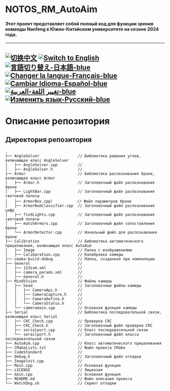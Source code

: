 # NOTOS_RM_AutoAim
#### Этот проект представляет собой полный код для функции зрения команды Nanfeng в Южно-Китайском университете на сезоне 2024 года.

---
[![切换中文](https://img.shields.io/badge/切换语言-中文-blue)](https://github.com/lizuju/NOTOS_RM_AutoAim/blob/main/README/README.zh.md)
[![Switch to English](https://img.shields.io/badge/Switch-English-blue)](https://github.com/lizuju/NOTOS_RM_AutoAim/blob/main/README.md)
[![言語切り替え-日本語-blue](https://img.shields.io/badge/言語切り替え-日本語-blue)](https://github.com/lizuju/NOTOS_RM_AutoAim/blob/main/README/README.jp.md)
[![Changer la langue-Français-blue](https://img.shields.io/badge/Changer%20la%20langue-Fran%C3%A7ais-blue)](https://github.com/lizuju/NOTOS_RM_AutoAim/blob/main/README/README.fr.md)
[![Cambiar Idioma-Español-blue](https://img.shields.io/badge/Cambiar%20Idioma-Espa%C3%B1ol-blue)](https://github.com/lizuju/NOTOS_RM_AutoAim/blob/main/README/README.es.md)
[![تغيير اللغة-العربية-blue](https://img.shields.io/badge/تغيير%20اللغة-العربية-blue)](https://github.com/lizuju/NOTOS_RM_AutoAim/blob/main/README/README.ar.md)
[![Изменить язык-Русский-blue](https://img.shields.io/badge/Изменить%20язык-Русский-blue)](https://github.com/lizuju/NOTOS_RM_AutoAim/blob/main/README/README.ru.md)
---
# Описание репозитория

## Директория репозитория
    .
    ├── AngleSolver                 // Библиотека решения углов, включающая класс AngleSolver
    │   ├── AngleSolver.cpp         // 
    │   ├── AngleSolver.h           // 
    ├── Armor                       // Библиотека распознавания брони, включающая класс Armor
    │   ├── Armor.h                 // Заголовочный файл распознавания брони
    │   ├── LightBar.cpp            // Заголовочный файл распознавания световой полосы
    │   ├── ArmorBox.cpp）          // Файл параметров брони
    │   ├── ArmorNumClassifier.cpp  // Заголовочный файл распознавания цифр
    │   ├── findLights.cpp          // Заголовочный файл распознавания световой полосы
    │   ├── matchArmors.cpp         // Заголовочный файл сопоставления брони
    │   └── ArmorDetector.cpp       // Начальный файл для распознавания брони
    ├── Calibration                 // Библиотека автоматического прицеливания, включающая класс AutoAim
    │   ├── Image                   // Папка с изображениями
    │   ├── Calibaration.cpp        // Калибровка камеры
    ├── cmake-build-debug           // Папка, созданная при компиляции
    ├── General                     // 
    │   ├── 123svm.xml              // 
    │   ├── camera_params.xml     	// 
    │   ├── General.h               // 
    ├── MindVision                  // Файлы камеры
    │   ├── head                    // Заголовочные файлы камеры
    │   │   ├── CameraApi.h         // 
    │   │   ├── CameraCapture.h     // 
    │   │   ├── CameraDefine.h      // 
    │   │   └── CameraStatus.h      // 
    │   └── cameramain.cpp          // Основная функция камеры
    ├── Serial                      // Библиотека последовательной связи, включающая класс Serial
    │   ├── CRC_Check.cpp           // Проверка CRC
    │   ├── CRC_Check.h             // Заголовочный файл проверки CRC
    │   ├── serialport.cpp          // Класс последовательной связи
    │   └── serailport.h            // Заголовочный файл класса последовательной связи
    ├── AutoAim.cpp                 // Класс автоматического прицеливания
    ├── CMakeLists.txt              // Файл проекта CMake
    ├── CodeStandard                //
    ├── Debug.h                     // Заголовочный файл отладки
    ├── Imagelnit.cpp               // 
    ├── Main.cpp                    // Основная функция
    ├── LICENSE                     // Лицензия 
    ├── main.cpp                    // Основная функция
    ├── README.md                   // Файл описания проекта
    └── WatchDog.sh                 // Скрипт отладки